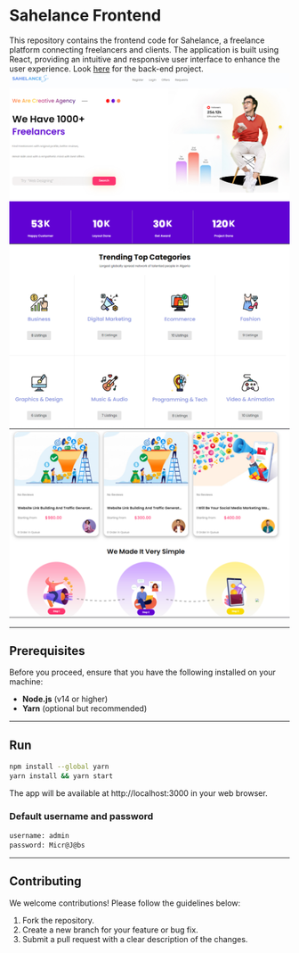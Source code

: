 # Sahelance Frontend

This repository contains the frontend code for Sahelance, a freelance platform connecting freelancers and clients. The application is built using React, providing an intuitive and responsive user interface to enhance the user experience. Look [here](https://github.com/youcef-gaga/Backend-for-Freelance-Platform---Sahelance) for the back-end project.
![Database](image_1.png)
![Database](image_2.png)
![Database](image_3.png)

---

## Prerequisites
Before you proceed, ensure that you have the following installed on your machine:

- **Node.js** (v14 or higher)
- **Yarn** (optional but recommended)
---
## Run
```bash
npm install --global yarn
yarn install && yarn start
```
The app will be available at http://localhost:3000 in your web browser.

### Default username and password
```bash
username: admin
password: Micr@J@bs
```
---
## Contributing
We welcome contributions! Please follow the guidelines below:

1. Fork the repository.
2. Create a new branch for your feature or bug fix.
3. Submit a pull request with a clear description of the changes.

